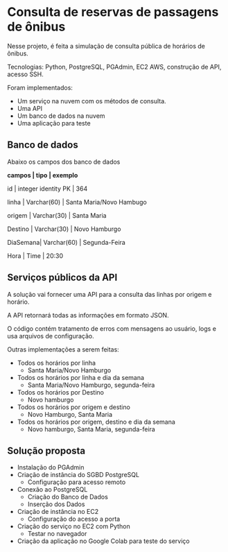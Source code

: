 # Consulta de reservas de passagens de ônibus

Nesse projeto, é feita a simulação de consulta pública de horários de ônibus. 

Tecnologias: Python, PostgreSQL, PGAdmin, EC2 AWS, construção de API, acesso SSH.

Foram implementados:

* Um serviço na nuvem com os métodos de consulta.
* Uma API
* Um banco de dados na nuvem
* Uma aplicação para teste

## Banco de dados
Abaixo os campos dos banco de dados

**campos | tipo                  | exemplo**

id       | integer identity PK   | 364

linha    | Varchar(60)           | Santa Maria/Novo Hambugo

origem   | Varchar(30)           | Santa Maria

Destino  | Varchar(30)           | Novo Hamburgo

DiaSemana| Varchar(60)           | Segunda-Feira

Hora     | Time                  | 20:30

## Serviços públicos da API

A solução vai fornecer uma API para a consulta das linhas por origem e horário.

A API retornará todas as informações em formato JSON.

O código contém tratamento de erros com mensagens ao usuário, logs e usa arquivos de configuração.

Outras implementações a serem feitas:

* Todos os horários por linha
    * Santa Maria/Novo Hamburgo
* Todos os horários por linha e dia da semana
    * Santa Maria/Novo Hamburgo, segunda-feira
* Todos os horários por Destino
    * Novo hamburgo
* Todos os horários por origem e destino
    * Novo Hamburgo, Santa Maria
* Todos os horários por origem, destino e dia da semana
    * Novo hamburgo, Santa Maria, segunda-feira

## Solução proposta

* Instalação do PGAdmin
* Criação de instância do SGBD PostgreSQL
    * Configuração para acesso remoto
* Conexão ao PostgreSQL
    * Criação do Banco de Dados
    * Inserção dos Dados
* Criação de instância no EC2
    * Configuração do acesso a porta
* Criação do serviço no EC2 com Python
    * Testar no navegador
* Criação da aplicação no Google Colab para teste do serviço

